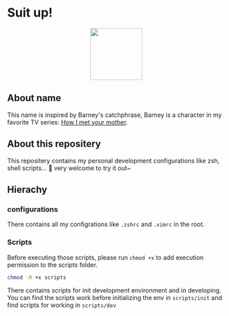 # Suit up!
<p align="center">
    <img src="https://github.com/ChangeHow/suitup/blob/main/suitup.mini.png?raw=true"
        height="120">
</p>

## About name
This name is inspired by Barney's catchphrase, Barney is a character in my favorite TV series: [How I met your mother](https://www.themoviedb.org/tv/1100-how-i-met-your-mother).

## About this repositery
This repositery contains my personal development configurations like zsh, shell scripts... 🙌 very welcome to try it out~

## Hierachy
### configurations
There contains all my configrations like `.zshrc` and `.vimrc` in the root.

### Scripts 
Before executing those scripts, please run `chmod +x` to add execution permission to the scripts folder.
```bash
chmod -R +x scripts
```

There contains scripts for init development environment and in developing.
You can find the scripts work before initializing the env in `scripts/init` and find scripts for working in `scripts/dev`